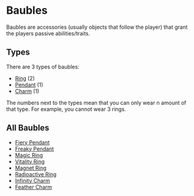 # Baubles
Baubles are accessories (usually objects that follow the player) that grant the players passive abilities/traits.

## Types
There are 3 types of baubles:
- [Ring](Baubles/Rings.md) (2)
- [Pendant](Baubles/Pendants.md) (1)
- [Charm](Baubles/Charms.md) (1)

The numbers next to the types mean that you can only wear n amount of that type. For example, you cannot wear 3 rings.

## All Baubles
- [Fiery Pendant](Baubles/Pendants.md#fiery-pendant)
- [Freaky Pendant](Baubles/Pendants.md#freaky-pendant)
- [Magic Ring](Baubles/Rings.md#magic-ring)
- [Vitality Ring](Baubles/Rings.md#vitality-ring)
- [Magnet Ring](Baubles/Rings.md#magnet-ring)
- [Radioactive Ring](Baubles/Rings.md#radioactive-ring)
- [Infinity Charm](Baubles/Charms.md#infinity-charm)
- [Feather Charm](Baubles/Charms.md#feather-charm)

